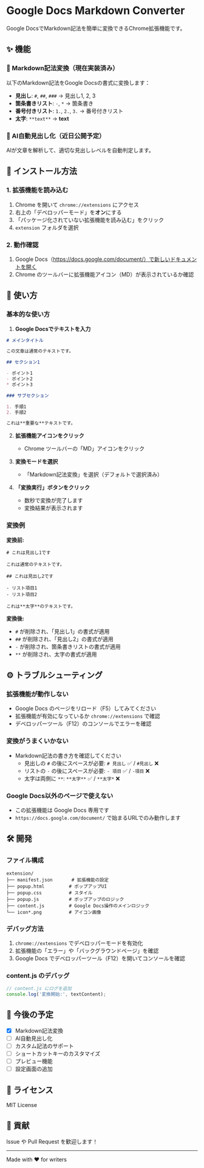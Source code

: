 # Google Docs Markdown Converter

Google DocsでMarkdown記法を簡単に変換できるChrome拡張機能です。

## ✨ 機能

### 📝 Markdown記法変換（現在実装済み）

以下のMarkdown記法をGoogle Docsの書式に変換します：

- **見出し**: `#`, `##`, `###` → 見出し1, 2, 3
- **箇条書きリスト**: `-`, `*` → 箇条書き
- **番号付きリスト**: `1.`, `2.`, `3.` → 番号付きリスト
- **太字**: `**text**` → **text**

### 🤖 AI自動見出し化（近日公開予定）

AIが文章を解析して、適切な見出しレベルを自動判定します。

## 🚀 インストール方法

### 1. 拡張機能を読み込む

1. Chrome を開いて `chrome://extensions` にアクセス
2. 右上の「デベロッパーモード」を**オン**にする
3. 「パッケージ化されていない拡張機能を読み込む」をクリック
4. `extension` フォルダを選択

### 2. 動作確認

1. Google Docs（https://docs.google.com/document/）で新しいドキュメントを開く
2. Chrome のツールバーに拡張機能アイコン（MD）が表示されているか確認

## 📖 使い方

### 基本的な使い方

1. **Google Docsでテキストを入力**

```markdown
# メインタイトル

この文章は通常のテキストです。

## セクション1

- ポイント1
- ポイント2
* ポイント3

### サブセクション

1. 手順1
2. 手順2

これは**重要な**テキストです。
```

2. **拡張機能アイコンをクリック**
   - Chrome ツールバーの「MD」アイコンをクリック

3. **変換モードを選択**
   - 「Markdown記法変換」を選択（デフォルトで選択済み）

4. **「変換実行」ボタンをクリック**
   - 数秒で変換が完了します
   - 変換結果が表示されます

### 変換例

**変換前:**
```
# これは見出し1です

これは通常のテキストです。

## これは見出し2です

- リスト項目1
- リスト項目2

これは**太字**のテキストです。
```

**変換後:**
- `#` が削除され、「見出し1」の書式が適用
- `##` が削除され、「見出し2」の書式が適用
- `-` が削除され、箇条書きリストの書式が適用
- `**` が削除され、太字の書式が適用

## ⚙️ トラブルシューティング

### 拡張機能が動作しない

- Google Docs のページをリロード（F5）してみてください
- 拡張機能が有効になっているか `chrome://extensions` で確認
- デベロッパーツール（F12）のコンソールでエラーを確認

### 変換がうまくいかない

- Markdown記法の書き方を確認してください
  - 見出しの `#` の後にスペースが必要: `# 見出し` ✅ / `#見出し` ❌
  - リストの `-` の後にスペースが必要: `- 項目` ✅ / `-項目` ❌
  - 太字は両側に `**`: `**太字**` ✅ / `**太字*` ❌

### Google Docs以外のページで使えない

- この拡張機能は Google Docs 専用です
- `https://docs.google.com/document/` で始まるURLでのみ動作します

## 🛠️ 開発

### ファイル構成

```
extension/
├── manifest.json       # 拡張機能の設定
├── popup.html         # ポップアップUI
├── popup.css          # スタイル
├── popup.js           # ポップアップのロジック
├── content.js         # Google Docs操作のメインロジック
└── icon*.png          # アイコン画像
```

### デバッグ方法

1. `chrome://extensions` でデベロッパーモードを有効化
2. 拡張機能の「エラー」や「バックグラウンドページ」を確認
3. Google Docs でデベロッパーツール（F12）を開いてコンソールを確認

### content.js のデバッグ

```javascript
// content.js にログを追加
console.log('変換開始:', textContent);
```

## 📝 今後の予定

- [x] Markdown記法変換
- [ ] AI自動見出し化
- [ ] カスタム記法のサポート
- [ ] ショートカットキーのカスタマイズ
- [ ] プレビュー機能
- [ ] 設定画面の追加

## 📄 ライセンス

MIT License

## 🤝 貢献

Issue や Pull Request を歓迎します！

---

Made with ❤️ for writers
